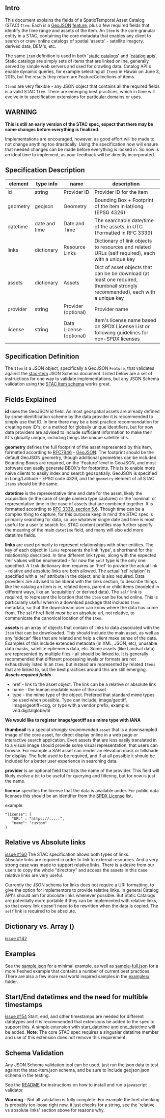 ## Intro

This document explains the fields of a SpatioTemporal Asset Catalog (STAC) `Item`. Each is a [GeoJSON](http://geojson.org/) 
[feature](https://tools.ietf.org/html/rfc7946#section-3.2), plus a few required fields that identify the time range and 
assets of the item. An `Item` is the core granular entity in a STAC, containing the core metadata that enables any 
client to search or crawl online catalogs of spatial 'assets' - satellite imagery, derived data, DEM's, etc. 

The same `Item` definition is used in both '[static catalogs](../static-catalog/)' and '[catalog apis](../api-spec/)'. 
Static catalogs are simply sets of items that are linked online, generally served by simple web servers and used 
for crawling data. Catalog API's enable dynamic queries, for example selecting all `Item`s in Hawaii on June 3, 2015, but the
results they return are FeatureCollections of items.

`Item`s are very flexible - any JSON object that contains all the required fields is a valid STAC `Item`. There
are emerging best practices, which in time will evolve in to specification extensions for particular domains or
uses. 

## WARNING

**This is still an early version of the STAC spec, expect that there may be some changes before everything is finalized.**

Implementations are encouraged, however, as good effort will be made to not change anything too drastically. Using the specification 
now will ensure that needed changes can be made before everything is locked in. So now is an ideal time to implement, as
your feedback will be directly incorporated. 

## Specification Description 

| element         | type info       | name                       | description                           										                    | 
|-----------------|-----------------|----------------------------|--------------------------------------------------------------------------------------------------| 
| id              | string          | Provider ID                | Provider ID for the item                       													| 
| geometry        | geojson         | Geometry                   | Bounding Box + Footprint of the item in lat/long (EPSG 4326)										|
| datetime 		  | date and time   | Date and Time 	         | The searchable date/time of the assets, in UTC (Formatted in RFC 3339)    						| 
| links           | dictionary           | Resource Links             | Dictionary of link objects to resources and related URLs (self required), each with a unique key								|
| assets          | dictionary           | Assets            	   	 | Dict of asset objects that can be be download (at least one required, thumbnail strongly recommended), each with a unique key |
| provider        | string          | Provider     (optional)    | Provider name  																					|
| license         | string          | Data License (optional)    | Item's license name based on SPDX License List or following guidelines for non-SPDX licenses 	|

## Specification Definition

The `Item` is a JSON object, specifically a GeoJSON `Feature`, that validates against the [stac-item](json-schema/stac-item.json) 
JSON Schema document. Listed below are a set of instructions for one way to validate implementations, but any JSON Schema validation using the
[STAC Item schema](json-schema/stac-item.json) works great.

## Fields Explained

**id** uses the GeoJSON id field. As most geospatial assets are already defined by some identification scheme by the data provider 
it is recommended to simply use that ID. In time there may be a best practice recommendation for creating new ID's, or a method for 
globally unique identifiers, but for now data providers are advised to include sufficient information to make their ID's globally 
unique, including things like unique satellite id's.

**geometry** defines the full footprint of the asset represented by this item, formatted according to [RFC7946](https://tools.ietf.org/html/rfc7946) - [GeoJSON](http://geojson.org). The footprint should be the default GeoJSON geometry, though additional geometries can be included.  Bounding Boxes are required, on the 'Feature' 
level in GeoJSON, and most software can easily generate BBOX's for footprints. This is to enable more naive clients to easily index 
and search geospatially. GeoJSON is specified in Long/Latitude - EPSG code 4326, and the `geometry` element of all STAC `Items` 
should be the same. 

**datetime** is the representative time and date for the asset, likely the acquisition (in the case of single camera type captures)
or the 'nominal' or representative time in the case of assets that are combined together. It is formatted
according to [RFC 3339, section 5.6](https://tools.ietf.org/html/rfc3339#section-5.6). Though time can be a complex thing to capture,
for this purpose keep in mind the STAC spec is primarily searching for data, so use whatever single date and time is most useful for
a user to search for. STAC content profiles may further specify the meaning of the main `datetime` field, and many will also add 
more datetime fields.

**links** are used primarily to represent relationships with other entities. The key of each object in `links` represents the 
link 'type', a shorthand for the relationship described. In time different link types, along with the expected 'rel' values will
be enumerated - for now the `self` type is the only one specified. A `link` dictionary item requires an 'href' to provide 
the actual link - relative and absolute links are both allowed. The actual 
['rel' relation'](https://www.w3schools.com/tags/att_link_rel.asp) is specified with a 'rel' attribute in the object, and is 
also required. Data providers are advised to be liberal with the links section, to describe things like the catalog an item 
is in, related items, parent or child items (modeled in different ways, like an 'acquisition' or derived data). The `self` link is 
required, to represent the location that the `Item` can be found online. This is particularly useful when in a download package 
that includes `Item` metadata, so that the downstream user can know where the data has come from. The `self` href field 
*must* be an absolute url, not relative, to communicate the canonical location of the `Item`. 

**assets** is an array of objects that contain of links to data associated with the `Item` that can be downloaded. This should include the main asset, as well
as any 'sidecar' files that are related and help a client make sense of the data. Examples of this include extended metadata (in XML, 
JSON, etc), unusable data masks, satellite ephemeris data, etc. Some assets (like Landsat data) are represented by multiple files - 
all should be linked to. It is generally recommended that different processing levels or formats are not exhaustively listed in an
`Item`, but instead are represented by related `Items` that are linked to, but the best practices around this are still emerging.
***Assets required fields***
* href - link to the asset object.  The link can be a relative or absolute link
* name - the human readable name of the asset
* type - the mime type of the object.  Prefered that standard mime types be used when possible.  Type can include; image/geotiff, image/geotiff+cog, or type with a vendor prefix, example: vnd.digitalglobe/til

****We would like to register image/geotiff as a mime type with IANA****

**thumbnail** is a special *strongly recommended* `asset` that is a downsampled image of the core asset, for direct display online in a web page or
interactive search application. Even assets that are less easily translated in to a visual image should provide some visual representation, 
that users can browse. For example a SAR asset can render an elevation mask or hillshade for display. The field used to be required, and
if at all possible it should be included for a better user experience in searching data.

**provider** is an optional field that lists the name of the provider. This field will likely evolve a bit to be useful for 
querying and filtering, but for now is just the name.

**license** specifies the license that the data is available under. For public data licenses this should be an identifier from
the [SPDX License](https://spdx.org/licenses/) list. 

example:
```
"license": {
   "URL" : "https://.....",
   "name": "custom"
}
```


## Relative vs Absolute links

[issue #160](https://github.com/radiantearth/stac-spec/issues/160)
The STAC specification allows both types of links.  
Absolute links are required in order to link to external resources.  And a very strong case was made to support relative links.
There is a desire from our users to copy the whole "directory" and access the assets in this case relative links are very useful.

Currently the JSON schema for links does not require a URI formatting, to give the option for implementors to provide relative
links. In general Catalog API's should aim for absolute links whenever possible. But Static Catalogs are potentially more
portable if they can be implemented with relative links, so that every link doesn't need to be rewritten when the data
is copied. The `self` link is required to be absolute.

## Dictionary vs. Array ()
[issue #142](https://github.com/radiantearth/stac-spec/issues/142)


## Examples

See the [sample.json](sample.json) for a minimal example, as well as [sample-full.json](sample-full.json) for a more fleshed
example that contains a number of current best practices. There are also a few more real world inspired samples in the 
[examples/](examples/) folder. 

## Start/End datetimes and the need for multible timestamps
[issue #154](https://github.com/radiantearth/stac-spec/issues/160)
Start, end, and other timestamps are needed for different datatypes and it is recommended that extensions
be added to the spec to support this.  A simple extension with start_datetime and end_datetime will be added.
**Note**: The core STAC spec requires a singualar datatime member and use of this extension does not remove this requirement.


## Schema Validation

Any JSON Schema validation tool can be used, just run the json data to test against the stac-item.json schema, and be sure to
include geojson.json schema in the testing. 

See the [README](README.md) for instructions on how to install and run a javascript validator.

**Warning** - Not all validation is fully complete. For example the href checking is probably
too loose right now, it just checks for a string, see the 'relative vs absolute links' section above for reasons why. 
